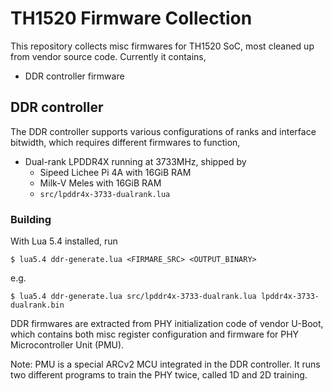 # TH1520 Firmware Collection

This repository collects misc firmwares for TH1520 SoC, most cleaned up from
vendor source code. Currently it contains,

- DDR controller firmware

## DDR controller

The DDR controller supports various configurations of ranks and interface
bitwidth, which requires different firmwares to function,

- Dual-rank LPDDR4X running at 3733MHz, shipped by
  - Sipeed Lichee Pi 4A with 16GiB RAM
  - Milk-V Meles with 16GiB RAM
  - `src/lpddr4x-3733-dualrank.lua`


### Building

With Lua 5.4 installed, run

```shell
$ lua5.4 ddr-generate.lua <FIRMARE_SRC> <OUTPUT_BINARY>
```

e.g.

```shell
$ lua5.4 ddr-generate.lua src/lpddr4x-3733-dualrank.lua lpddr4x-3733-dualrank.bin
```

DDR firmwares are extracted from PHY initialization code of vendor U-Boot,
which contains both misc register configuration and firmware for PHY
Microcontroller Unit (PMU).

Note: PMU is a special ARCv2 MCU integrated in the DDR controller. It runs
two different programs to train the PHY twice, called 1D and 2D training.
